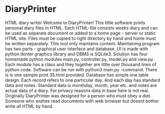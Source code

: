 # DiaryPrinter
HTML diary writer
Welcome to DiaryPrinter! This little software prints personal diary files in HTML. Each HTML-file consists weeks diary and can be used as separate document or added to a home page - server or static HTML site. Files must be copied to right directory by hand and home must be written separately. This tool only maintains content.
Maintaining program has two parts - graphical user interface and database. UI is made with python tkinter graphics library and DBMS is SQLite3. Solution has four homemade python modules main.py, controller.py, model.py and view.py. Each module has a class and they together are little over thousand lines of python code. Software can be run with python3 main.py -command. There is is one sample print 35.html provided. Database has simple one table design. Each record refers to one particular day. And each day has standard data and notes. Standard data is monthday, month, year etc. and notes are actual data of a diary. For privacy reasons data in base here is not real. Originally DiaryPrinter was designed for a person who must obey a diet. Someone who wishes read documents with web browser but doesnt bother write all HTML by hand.
